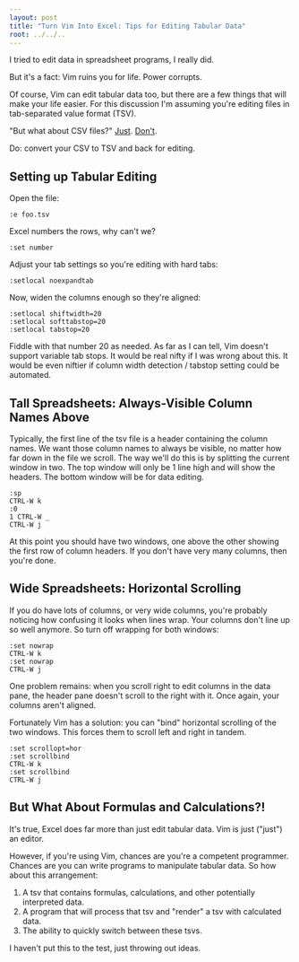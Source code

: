 ```yaml
---
layout: post
title: "Turn Vim Into Excel: Tips for Editing Tabular Data"
root: ../../..
---
```


I tried to edit data in spreadsheet programs, I really did.

But it's a fact: Vim ruins you for life. Power corrupts.

Of course, Vim can edit tabular data too, but there are a few things that will make your life easier. For this discussion I'm assuming you're editing files in tab-separated value format (TSV).

"But what about CSV files?" [Just](http://en.wikipedia.org/wiki/Comma-separated_values#Lack_of_a_standard). [Don't](http://www.catb.org/esr/writings/taoup/html/ch05s02.html).

Do: convert your CSV to TSV and back for editing.

## Setting up Tabular Editing ##

Open the file:

    :e foo.tsv

Excel numbers the rows, why can't we?

    :set number

Adjust your tab settings so you're editing with hard tabs:

    :setlocal noexpandtab

Now, widen the columns enough so they're aligned:

    :setlocal shiftwidth=20
    :setlocal softtabstop=20
    :setlocal tabstop=20

Fiddle with that number 20 as needed. As far as I can tell, Vim doesn't support variable tab stops. It would be real nifty if I was wrong about this. It would be even niftier if column width detection / tabstop setting could be automated.

## Tall Spreadsheets: Always-Visible Column Names Above ##

Typically, the first line of the tsv file is a header containing the column names. We want those column names to always be visible, no matter how far down in the file we scroll. The way we'll do this is by splitting the current window in two. The top window will only be 1 line high and will show the headers. The bottom window will be for data editing.

    :sp
    CTRL-W k
    :0
    1 CTRL-W _
    CTRL-W j

At this point you should have two windows, one above the other showing the first row of column headers. If you don't have very many columns, then you're done.

## Wide Spreadsheets: Horizontal Scrolling ##

If you do have lots of columns, or very wide columns, you're probably noticing how confusing it looks when lines wrap. Your columns don't line up so well anymore. So turn off wrapping for both windows:

    :set nowrap
    CTRL-W k
    :set nowrap
    CTRL-W j

One problem remains: when you scroll right to edit columns in the data pane, the header pane doesn't scroll to the right with it. Once again, your columns aren't aligned.

Fortunately Vim has a solution: you can "bind" horizontal scrolling of the two windows. This forces them to scroll left and right in tandem.

    :set scrollopt=hor
    :set scrollbind
    CTRL-W k
    :set scrollbind
    CTRL-W j

## But What About Formulas and Calculations?! ##

It's true, Excel does far more than just edit tabular data. Vim is just ("just") an editor.

However, if you're using Vim, chances are you're a competent programmer. Chances are you can write programs to manipulate tabular data. So how about this arrangement:

1. A tsv that contains formulas, calculations, and other potentially interpreted data.
2. A program that will process that tsv and "render" a tsv with calculated data.
3. The ability to quickly switch between these tsvs.

I haven't put this to the test, just throwing out ideas.

